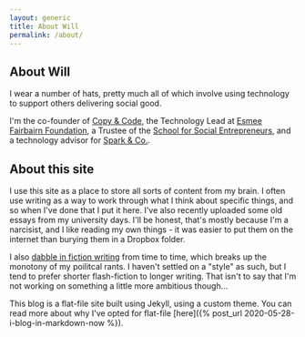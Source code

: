 ```yaml
---
layout: generic
title: About Will
permalink: /about/
---
```


## About Will
I wear a number of hats, pretty much all of which involve using technology to support others delivering social good. 

I'm the co-founder of [Copy & Code](https://copyandcode.co.uk), the Technology Lead at [Esmee Fairbairn Foundation](https://esmeefairbairn.org.uk), a Trustee of the [School for Social Entrepreneurs](https://the-sse.org.uk), and a technology advisor for [Spark & Co.](https://sparkandco.co.uk).

## About this site
I use this site as a place to store all sorts of content from my brain. I often use writing as a way to work through what I think about specific things, and so when I've done that I put it here. I've also recently uploaded some old essays from my university days. I'll be honest, that's mostly because I'm a narcisist, and I like reading my own things - it was easier to put them on the internet than burying them in a Dropbox folder.

I also [dabble in fiction writing](/fiction/) from time to time, which breaks up the monotony of my poilitcal rants. I haven't settled on a "style" as such, but I tend to prefer shorter flash-fiction to longer writing. That isn't to say that I'm not working on something a little more ambitious though...

This blog is a flat-file site built using Jekyll, using a custom theme. You can read more about why I've opted for flat-file [here]({% post_url 2020-05-28-i-blog-in-markdown-now %}).